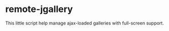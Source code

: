 remote-jgallery
===============

This little script help manage ajax-loaded galleries with full-screen support.
